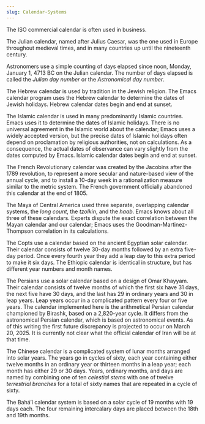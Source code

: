 ```yaml
---
slug: Calendar-Systems
---
```


The ISO commercial calendar is often used in business.

The Julian calendar, named after Julius Caesar, was the one used in Europe throughout medieval times, and in many countries up until the nineteenth century.

Astronomers use a simple counting of days elapsed since noon, Monday, January 1, 4713 BC on the Julian calendar. The number of days elapsed is called the *Julian day number* or the *Astronomical day number*.

The Hebrew calendar is used by tradition in the Jewish religion. The Emacs calendar program uses the Hebrew calendar to determine the dates of Jewish holidays. Hebrew calendar dates begin and end at sunset.

The Islamic calendar is used in many predominantly Islamic countries. Emacs uses it to determine the dates of Islamic holidays. There is no universal agreement in the Islamic world about the calendar; Emacs uses a widely accepted version, but the precise dates of Islamic holidays often depend on proclamation by religious authorities, not on calculations. As a consequence, the actual dates of observance can vary slightly from the dates computed by Emacs. Islamic calendar dates begin and end at sunset.

The French Revolutionary calendar was created by the Jacobins after the 1789 revolution, to represent a more secular and nature-based view of the annual cycle, and to install a 10-day week in a rationalization measure similar to the metric system. The French government officially abandoned this calendar at the end of 1805.

The Maya of Central America used three separate, overlapping calendar systems, the *long count*, the *tzolkin*, and the *haab*. Emacs knows about all three of these calendars. Experts dispute the exact correlation between the Mayan calendar and our calendar; Emacs uses the Goodman-Martinez-Thompson correlation in its calculations.

The Copts use a calendar based on the ancient Egyptian solar calendar. Their calendar consists of twelve 30-day months followed by an extra five-day period. Once every fourth year they add a leap day to this extra period to make it six days. The Ethiopic calendar is identical in structure, but has different year numbers and month names.

The Persians use a solar calendar based on a design of Omar Khayyam. Their calendar consists of twelve months of which the first six have 31 days, the next five have 30 days, and the last has 29 in ordinary years and 30 in leap years. Leap years occur in a complicated pattern every four or five years. The calendar implemented here is the arithmetical Persian calendar championed by Birashk, based on a 2,820-year cycle. It differs from the astronomical Persian calendar, which is based on astronomical events. As of this writing the first future discrepancy is projected to occur on March 20, 2025. It is currently not clear what the official calendar of Iran will be at that time.

The Chinese calendar is a complicated system of lunar months arranged into solar years. The years go in cycles of sixty, each year containing either twelve months in an ordinary year or thirteen months in a leap year; each month has either 29 or 30 days. Years, ordinary months, and days are named by combining one of ten *celestial stems* with one of twelve *terrestrial branches* for a total of sixty names that are repeated in a cycle of sixty.

The Bahá’í calendar system is based on a solar cycle of 19 months with 19 days each. The four remaining intercalary days are placed between the 18th and 19th months.
